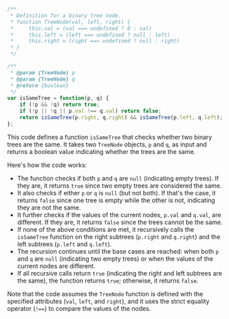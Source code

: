 ```javascript
/**
 * Definition for a binary tree node.
 * function TreeNode(val, left, right) {
 *     this.val = (val === undefined ? 0 : val)
 *     this.left = (left === undefined ? null : left)
 *     this.right = (right === undefined ? null : right)
 * }
 */

/**
 * @param {TreeNode} p
 * @param {TreeNode} q
 * @return {boolean}
 */
var isSameTree = function(p, q) {
    if (!p && !q) return true;
    if (!p || !q || p.val !== q.val) return false;
    return isSameTree(p.right, q.right) && isSameTree(p.left, q.left);
};
```

This code defines a function `isSameTree` that checks whether two binary trees are the same. It takes two `TreeNode` objects, `p` and `q`, as input and returns a boolean value indicating whether the trees are the same.

Here's how the code works:

- The function checks if both `p` and `q` are `null` (indicating empty trees). If they are, it returns `true` since two empty trees are considered the same.
- It also checks if either `p` or `q` is `null` (but not both). If that's the case, it returns `false` since one tree is empty while the other is not, indicating they are not the same.
- It further checks if the values of the current nodes, `p.val` and `q.val`, are different. If they are, it returns `false` since the trees cannot be the same.
- If none of the above conditions are met, it recursively calls the `isSameTree` function on the right subtrees (`p.right` and `q.right`) and the left subtrees (`p.left` and `q.left`).
- The recursion continues until the base cases are reached: when both `p` and `q` are `null` (indicating two empty trees) or when the values of the current nodes are different.
- If all recursive calls return `true` (indicating the right and left subtrees are the same), the function returns `true`; otherwise, it returns `false`.

Note that the code assumes the `TreeNode` function is defined with the specified attributes (`val`, `left`, and `right`), and it uses the strict equality operator (`!==`) to compare the values of the nodes.
